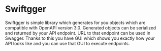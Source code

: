 # Swiftgger

Swiftgger is simple library which generates for you objects which are compatible with OpenAPI version 3.0. Generated objects can be serialized and returned by your API endpoint. URL to that endpoint can be used in Swagger. Thanks to this you have GUI which shows you exactly how your API looks like and you can use that GUI to execute endpoints.

